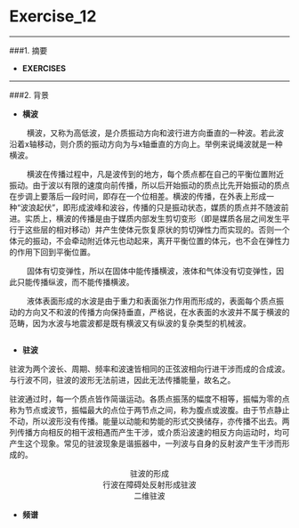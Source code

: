 # Exercise_12


---
###1. 摘要
* **EXERCISES**









---
###2. 背景

* **横波**

&nbsp;&nbsp;&nbsp;&nbsp;&nbsp;&nbsp;&nbsp;&nbsp;横波，又称为高低波，是介质振动方向和波行进方向垂直的一种波。若此波沿着x轴移动，则介质的振动方向为与x轴垂直的方向上。举例来说绳波就是一种横波。

&nbsp;&nbsp;&nbsp;&nbsp;&nbsp;&nbsp;&nbsp;&nbsp;横波在传播过程中，凡是波传到的地方，每个质点都在自己的平衡位置附近振动。由于波以有限的速度向前传播，所以后开始振动的质点比先开始振动的质点在步调上要落后一段时间，即存在一个位相差。横波的传播，在外表上形成一种“波浪起伏”，即形成波峰和波谷，传播的只是振动状态，媒质的质点并不随波前进。实质上，横波的传播是由于媒质内部发生剪切变形（即是媒质各层之间发生平行于这些层的相对移动）并产生使体元恢复原状的剪切弹性力而实现的。否则一个体元的振动，不会牵动附近体元也动起来，离开平衡位置的体元，也不会在弹性力的作用下回到平衡位置。

&nbsp;&nbsp;&nbsp;&nbsp;&nbsp;&nbsp;&nbsp;&nbsp;固体有切变弹性，所以在固体中能传播横波，液体和气体没有切变弹性，因此只能传播纵波，而不能传播横波。

&nbsp;&nbsp;&nbsp;&nbsp;&nbsp;&nbsp;&nbsp;&nbsp;液体表面形成的水波是由于重力和表面张力作用而形成的，表面每个质点振动的方向又不和波的传播方向保持垂直，严格说，在水表面的水波并不属于横波的范畴，因为水波与地震波都是既有横波又有纵波的复杂类型的机械波。

<div align=center>
<img src="https://github.com/ACGNnsj/compuational_physics_N2014301020001/blob/master/Exercise_13/Onde_cisaillement_impulsion_1d_30_petit.gif?raw=true" alt="" title="" />
</div>

<div align=center>
<img src="https://github.com/ACGNnsj/compuational_physics_N2014301020001/blob/master/Exercise_13/simple_harmonic_motion_animation.gif?raw=true" alt="" title="" />
</div>

* **驻波**

驻波为两个波长、周期、频率和波速皆相同的正弦波相向行进干涉而成的合成波。与行波不同，驻波的波形无法前进，因此无法传播能量，故名之。

驻波通过时，每一个质点皆作简谐运动。各质点振荡的幅度不相等，振幅为零的点称为节点或波节，振幅最大的点位于两节点之间，称为腹点或波腹。由于节点静止不动，所以波形没有传播。能量以动能和势能的形式交换储存，亦传播不出去。两列传播方向相反的相干波相遇而产生干涉，或介质沿波速的相反方向运动时，均可产生这个现象。常见的驻波现象是谐振器中，一列波与自身的反射波产生干涉而形成的。

<div align=center>
<img src="https://github.com/ACGNnsj/compuational_physics_N2014301020001/blob/master/Exercise_13/Standing_wave_2.gif?raw=true" alt="" title="" />
</div>

<div align=center>
驻波的形成
</div>

<div align=center>
<img src="https://github.com/ACGNnsj/compuational_physics_N2014301020001/blob/master/Exercise_13/Transient_to_standing_wave.gif?raw=true" alt="" title="" />
</div>

<div align=center>
行波在障碍处反射形成驻波
</div>

<div align=center>
<img src="https://github.com/ACGNnsj/compuational_physics_N2014301020001/blob/master/Exercise_13/Drum_vibration_mode21.gif?raw=true" alt="" title="" />
</div>

<div align=center>
二维驻波
</div>

* **频谱**

